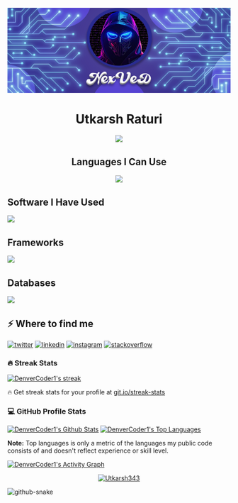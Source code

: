 ![logo](https://github.com/NexVed/NexVed/blob/main/banner.png)
<h1 align="center">Utkarsh Raturi</h1>
<p align="center">
  <!-- Typing SVG by DenverCoder1 - https://github.com/DenverCoder1/readme-typing-svg -->
  <a href="https://github.com/DenverCoder1/readme-typing-svg">
    <img src="https://readme-typing-svg.demolab.com/?lines=Full-stack%20web%20and%20app%20developer;Experienced%20UI%2FUX%20Designer;Always%20learning%20new%20things&font=Fira%20Code&center=true&width=440&height=45&color=603fef&vCenter=true&pause=1000&size=22" /></a>
</p>
<h2 align="center"> Languages I Can Use </h2>
<p align="center">
  <a href="https://skillicons.dev">
    <img src="https://skillicons.dev/icons?i=html,css,tailwind,javascript,typescript,c,cpp,python" />
  </a>
</p>
<h2> Software I Have Used </h2>
<p align="left">
  <a href="https://skillicons.dev">
    <img src="https://skillicons.dev/icons?i=ps,ae,pr,blender,unreal,vscode,pycharm" />
  </a>
</p>
<h2> Frameworks </h2>
<p align="left">
  <a href="https://skillicons.dev">
    <img src="https://skillicons.dev/icons?i=react,next,django,vite,express,bun" />
  </a>
</p>
<h2> Databases </h2>
<p align="left">
  <a href="https://skillicons.dev">
    <img src="https://skillicons.dev/icons?i=aws,supabase,mongo,postgresql,redis" />
  </a>
</p>
<h2>⚡️ Where to find me</h2>
<p><a target="_blank" href="https://twitter.com/@UtkarshRaturi24" style="display: inline-block;"><img src="https://img.shields.io/badge/twitter-x?style=for-the-badge&logo=x&logoColor=white&color=%230f1419" alt="twitter" /></a>
<a target="_blank" href="https://www.linkedin.com/in/Utkarsh Raturi" style="display: inline-block;"><img src="https://img.shields.io/badge/linkedin-logo?style=for-the-badge&logo=linkedin&logoColor=white&color=%230a77b6" alt="linkedin" /></a>
<a target="_blank" href="https://www.instagram.com/utkarsh.raturi.12" style="display: inline-block;"><img src="https://img.shields.io/badge/instagram-logo?style=for-the-badge&logo=instagram&logoColor=white&color=%23F35369" alt="instagram" /></a>
<a target="_blank" href="https://stackoverflow.com/users/Utkarsh Raturi" style="display: inline-block;"><img src="https://img.shields.io/badge/stackoverflow-logo?style=for-the-badge&logo=stackoverflow&logoColor=white&color=%23cc0000" alt="stackoverflow" /></a></p>

 <h3>🔥 Streak Stats</h3>

  <!-- GitHub Readme Streak Stats - https://github.com/DenverCoder1/github-readme-streak-stats -->
  <p>
    <a href="https://github.com/DenverCoder1/github-readme-streak-stats">
      <!-- Use https://streak-stats.demolab.com or self-host with your own Vercel app - visit https://git.io/streak-stats for instructions -->
      <img title="🔥 Get streak stats for your profile at git.io/streak-stats" alt="DenverCoder1's streak" src="https://github-readme-streak-stats-eight.vercel.app/?user=NexVed&theme=tokyonight&hide_border=true&short_numbers=true"/>
    </a>
    <p>🔥 Get streak stats for your profile at <a href="https://git.io/streak-stats">git.io/streak-stats</a></p>
  </p>

  <h3>💻 GitHub Profile Stats</h3>

  <!-- https://github.com/anuraghazra/github-readme-stats -->

  <a href="https://github.com/anuraghazra/github-readme-stats"><img alt="DenverCoder1's Github Stats" src="https://denvercoder1-github-readme-stats.vercel.app/api/?username=NexVed&show_icons=true&include_all_commits=true&count_private=true&theme=react&hide_border=true&bg_color=1F222E&title_color=603fef&icon_color=603fef" height="192px"/></a>
  <a href="https://github.com/anuraghazra/github-readme-stats"><img alt="DenverCoder1's Top Languages" src="https://denvercoder1-github-readme-stats.vercel.app/api/top-langs/?username=NexVed&langs_count=8&layout=compact&theme=react&hide_border=true&bg_color=1F222E&title_color=603fef&icon_color=603fef&hide=Jupyter%20Notebook,Roff" height="192px"/></a>
  <br/>

  <b>Note:</b> Top languages is only a metric of the languages my public code consists of and doesn't reflect experience or skill level.
  
  <!-- https://github.com/ashutosh00710/github-readme-activity-graph -->

  <a href="https://github.com/ashutosh00710/github-readme-activity-graph"><img alt="DenverCoder1's Activity Graph" src="https://github-readme-activity-graph.vercel.app/graph/?username=NexVed&bg_color=1F222E&color=F8D866&line=603fef&point=FFFFFF&hide_border=true" /></a>

<div align="center">
  <p><a href="https://github.com/ryo-ma/github-profile-trophy"><img src="https://github-profile-trophy.vercel.app/?username=NexVed&theme=onedark" alt="Utkarsh343" /></a></p>
</div>

<picture align="center">
  <source media="(prefers-color-scheme: dark)" srcset="https://raw.githubusercontent.com/tobiasmeyhoefer/tobiasmeyhoefer/output/github-snake-dark.svg" />
  <source media="(prefers-color-scheme: light)" srcset="https://raw.githubusercontent.com/tobiasmeyhoefer/tobiasmeyhoefer/output/github-snake.svg" />
  <img alt="github-snake" src="https://raw.githubusercontent.com/tobiasmeyhoefer/tobiasmeyhoefer/output/github-snake.svg" />
</picture>
